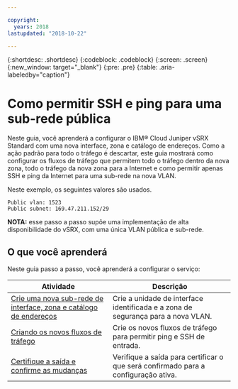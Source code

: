 ```yaml
---

copyright:
  years: 2018
lastupdated: "2018-10-22"

---
```


{:shortdesc: .shortdesc}
{:codeblock: .codeblock}
{:screen: .screen}
{:new_window: target="_blank"}
{:pre: .pre}
{:table: .aria-labeledby="caption"}

# Como permitir SSH e ping para uma sub-rede pública
Neste guia, você aprenderá a configurar o IBM® Cloud Juniper vSRX Standard com uma nova interface, zona e catálogo de endereços. Como a ação padrão para todo o tráfego é descartar, este guia mostrará como configurar os fluxos de tráfego que permitem todo o tráfego dentro da nova zona, todo o tráfego da nova zona para a Internet e como permitir apenas SSH e ping da Internet para uma sub-rede na nova VLAN.

Neste exemplo, os seguintes valores são usados.
```
Public vlan: 1523
Public subnet: 169.47.211.152/29
```

**NOTA:** esse passo a passo supõe uma implementação de alta disponibilidade do vSRX, com uma única VLAN pública e sub-rede.

## O que você aprenderá

Neste guia passo a passo, você aprenderá a configurar o serviço:

Atividade  | Descrição
------------- | -------------
[Crie uma nova sub-rede de interface, zona e catálogo de endereços](ssh-create-interface.html) | Crie a unidade de interface identificada e a zona de segurança para a nova VLAN.
[Criando os novos fluxos de tráfego](ssh-create-flows.html) | Crie os novos fluxos de tráfego para permitir ping e SSH de entrada.
[Certifique a saída e confirme as mudanças](ssh-check-output.html) | Verifique a saída para certificar o que será confirmado para a configuração ativa.
